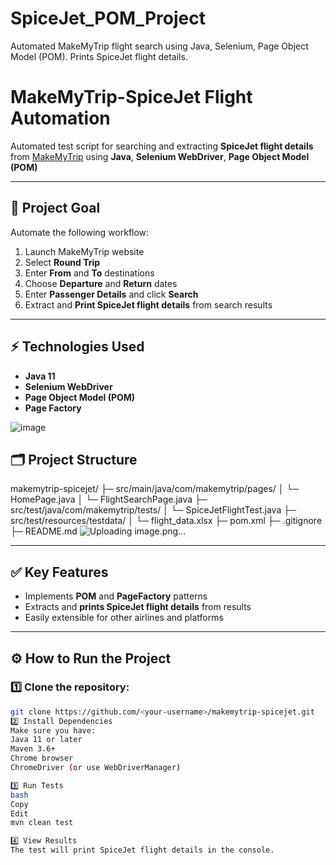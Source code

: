 # SpiceJet_POM_Project
Automated MakeMyTrip flight search using Java, Selenium, Page Object Model (POM). Prints SpiceJet flight details.
# MakeMyTrip-SpiceJet Flight Automation

Automated test script for searching and extracting **SpiceJet flight details** from [MakeMyTrip](https://www.makemytrip.com/) using **Java**, **Selenium WebDriver**, **Page Object Model (POM)**

------------------------------------------------------------------------------------------------------------------------------------------------------

## 🚀 **Project Goal**
Automate the following workflow:
1. Launch MakeMyTrip website
2. Select **Round Trip**
3. Enter **From** and **To** destinations
4. Choose **Departure** and **Return** dates
5. Enter **Passenger Details** and click **Search**
6. Extract and **Print SpiceJet flight details** from search results

------------------------------------------------------------------------------------------------------------------------------------------------------

## ⚡️ **Technologies Used**
- **Java 11**
- **Selenium WebDriver**
- **Page Object Model (POM)**
- **Page Factory**


  
![image](https://github.com/user-attachments/assets/96e1474f-e30a-415d-936c-762a8a4d034d)

## 🗂️ **Project Structure**
makemytrip-spicejet/
├─ src/main/java/com/makemytrip/pages/
│ └─ HomePage.java
│ └─ FlightSearchPage.java
├─ src/test/java/com/makemytrip/tests/
│ └─ SpiceJetFlightTest.java
├─ src/test/resources/testdata/
│ └─ flight_data.xlsx
├─ pom.xml
├─ .gitignore
├─ README.md
![Uploading image.png…]()


------------------------------------------------------------------------------------------------------------------------------------------------------

## ✅ **Key Features**
- Implements **POM** and **PageFactory** patterns
- Extracts and **prints SpiceJet flight details** from results
- Easily extensible for other airlines and platforms

------------------------------------------------------------------------------------------------------------------------------------------------------

## ⚙️ **How to Run the Project**
### 1️⃣ Clone the repository:
```bash
git clone https://github.com/<your-username>/makemytrip-spicejet.git
2️⃣ Install Dependencies
Make sure you have:
Java 11 or later
Maven 3.6+
Chrome browser
ChromeDriver (or use WebDriverManager)

3️⃣ Run Tests
bash
Copy
Edit
mvn clean test

4️⃣ View Results
The test will print SpiceJet flight details in the console.


